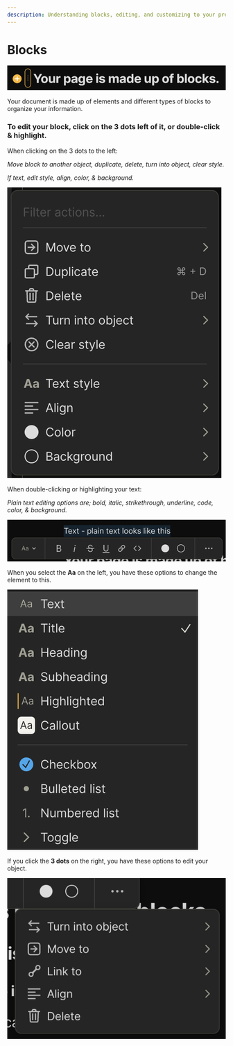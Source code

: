 ```yaml
---
description: Understanding blocks, editing, and customizing to your preference.
---
```


# Blocks

![](<../../../.gitbook/assets/image (33).png>)

Your document is made up of elements and different types of blocks to organize your information.

### To edit your block, click on the 3 dots left of it, or double-click & highlight.

When clicking on the 3 dots to the left:

_Move block to another object, duplicate, delete, turn into object, clear style._&#x20;

_If text, edit style, align, color, & background._

![](<../../../.gitbook/assets/image (17).png>)

When double-clicking or highlighting your text:

_Plain text editing options are; bold, italic, strikethrough, underline, code, color, & background._

![](<../../../.gitbook/assets/image (29).png>)

When you select the **Aa** on the left, you have these options to change the element to this.&#x20;

![](<../../../.gitbook/assets/image (28).png>)

If you click the **3 dots** on the right, you have these options to edit your object.&#x20;

![](<../../../.gitbook/assets/image (7).png>)
